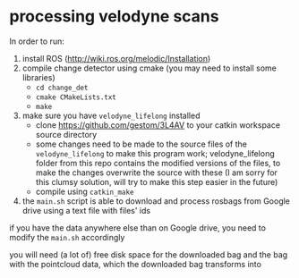 # processing velodyne scans
In order to run:
1. install ROS (http://wiki.ros.org/melodic/Installation)
1. compile change detector using cmake (you may need to install some libraries)  
    * `cd change_det`  
    * `cmake CMakeLists.txt`  
    * `make`
1. make sure you have `velodyne_lifelong` installed  
    * clone https://github.com/gestom/3L4AV to your catkin workspace source directory  
    * some changes need to be made to the source files of the `velodyne_lifelong` to make this program work; velodyne_lifelong folder from this repo contains the modified versions of the files, to make the changes overwrite the source with these (I am sorry for this clumsy solution, will try to make this step easier in the future)  
    * compile using `catkin_make`  
1. the `main.sh` script is able to download and process rosbags from Google drive using a text file with files' ids

if you have the data anywhere else than on Google drive, you need to modify the `main.sh` accordingly  

you will need (a lot of) free disk space for the downloaded bag and the bag with the pointcloud data, which the downloaded bag transforms into  
